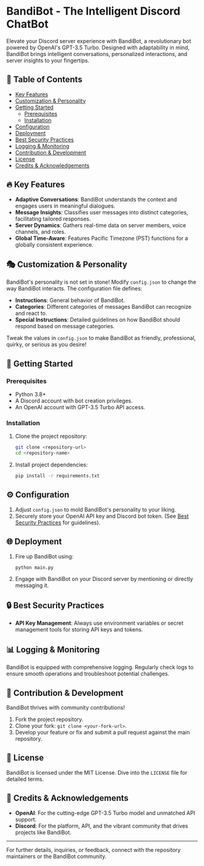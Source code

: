 
# BandiBot - The Intelligent Discord ChatBot

Elevate your Discord server experience with BandiBot, a revolutionary bot powered by OpenAI's GPT-3.5 Turbo. Designed with adaptability in mind, BandiBot brings intelligent conversations, personalized interactions, and server insights to your fingertips.

## 📌 Table of Contents

- [Key Features](#key-features)
- [Customization & Personality](#customization--personality)
- [Getting Started](#getting-started)
  - [Prerequisites](#prerequisites)
  - [Installation](#installation)
- [Configuration](#configuration)
- [Deployment](#deployment)
- [Best Security Practices](#best-security-practices)
- [Logging & Monitoring](#logging--monitoring)
- [Contribution & Development](#contribution--development)
- [License](#license)
- [Credits & Acknowledgements](#credits--acknowledgements)

## 🔥 Key Features

- **Adaptive Conversations**: BandiBot understands the context and engages users in meaningful dialogues.
- **Message Insights**: Classifies user messages into distinct categories, facilitating tailored responses.
- **Server Dynamics**: Gathers real-time data on server members, voice channels, and roles.
- **Global Time-Aware**: Features Pacific Timezone (PST) functions for a globally consistent experience.

## 🎭 Customization & Personality

BandiBot's personality is not set in stone! Modify `config.json` to change the way BandiBot interacts. The configuration file defines:

- **Instructions**: General behavior of BandiBot.
- **Categories**: Different categories of messages BandiBot can recognize and react to.
- **Special Instructions**: Detailed guidelines on how BandiBot should respond based on message categories.

Tweak the values in `config.json` to make BandiBot as friendly, professional, quirky, or serious as you desire!

## 🚀 Getting Started

### Prerequisites

- Python 3.8+
- A Discord account with bot creation privileges.
- An OpenAI account with GPT-3.5 Turbo API access.

### Installation

1. Clone the project repository:
   ```bash
   git clone <repository-url>
   cd <repository-name>
   ```
2. Install project dependencies:
   ```bash
   pip install -r requirements.txt
   ```

## ⚙ Configuration

1. Adjust `config.json` to mold BandiBot's personality to your liking.
2. Securely store your OpenAI API key and Discord bot token. (See [Best Security Practices](#best-security-practices) for guidelines).

## 🌐 Deployment

1. Fire up BandiBot using:
   ```bash
   python main.py
   ```
2. Engage with BandiBot on your Discord server by mentioning or directly messaging it.

## 🔒 Best Security Practices

- **API Key Management**: Always use environment variables or secret management tools for storing API keys and tokens.

## 📊 Logging & Monitoring

BandiBot is equipped with comprehensive logging. Regularly check logs to ensure smooth operations and troubleshoot potential challenges.

## 💼 Contribution & Development

BandiBot thrives with community contributions!

1. Fork the project repository.
2. Clone your fork: `git clone <your-fork-url>`.
3. Develop your feature or fix and submit a pull request against the main repository.

## 📜 License

BandiBot is licensed under the MIT License. Dive into the `LICENSE` file for detailed terms.

## 🌟 Credits & Acknowledgements

- **OpenAI**: For the cutting-edge GPT-3.5 Turbo model and unmatched API support.
- **Discord**: For the platform, API, and the vibrant community that drives projects like BandiBot.

---

For further details, inquiries, or feedback, connect with the repository maintainers or the BandiBot community.
